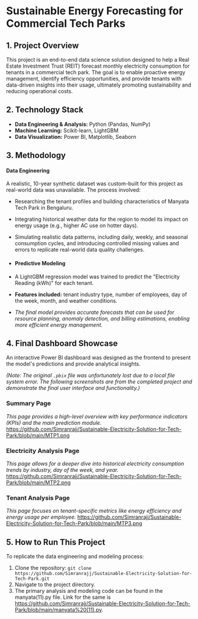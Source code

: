 # Sustainable Energy Forecasting for Commercial Tech Parks

## 1. Project Overview

This project is an end-to-end data science solution designed to help a Real Estate Investment Trust (REIT) forecast monthly electricity consumption for tenants in a commercial tech park. The goal is to enable proactive energy management, identify efficiency opportunities, and provide tenants with data-driven insights into their usage, ultimately promoting sustainability and reducing operational costs.

## 2. Technology Stack

* **Data Engineering & Analysis:** Python (Pandas, NumPy)
* **Machine Learning:** Scikit-learn, LightGBM
* **Data Visualization:** Power BI, Matplotlib, Seaborn

## 3. Methodology

#### Data Engineering
A realistic, 10-year synthetic dataset was custom-built for this project as real-world data was unavailable. The process involved:
* Researching the tenant profiles and building characteristics of Manyata Tech Park in Bengaluru.
* Integrating historical weather data for the region to model its impact on energy usage (e.g., higher AC use on hotter days).
* Simulating realistic data patterns, including daily, weekly, and seasonal consumption cycles, and introducing controlled missing values and errors to replicate real-world data quality challenges.
  
* #### Predictive Modeling
* A LightGBM regression model was trained to predict the "Electricity Reading (kWh)" for each tenant.
* **Features included:** tenant industry type, number of employees, day of the week, month, and weather conditions.
* *The final model provides accurate forecasts that can be used for resource planning, anomaly detection, and billing estimations, enabling more efficient energy management.*

## 4. Final Dashboard Showcase

An interactive Power BI dashboard was designed as the frontend to present the model's predictions and provide analytical insights.

*(Note: The original `.pbix` file was unfortunately lost due to a local file system error. The following screenshots are from the completed project and demonstrate the final user interface and functionality.)*

### Summary Page
*This page provides a high-level overview with key performance indicators (KPIs) and the main prediction module.*
https://github.com/Simranrajj/Sustainable-Electricity-Solution-for-Tech-Park/blob/main/MTP1.png

### Electricity Analysis Page
*This page allows for a deeper dive into historical electricity consumption trends by industry, day of the week, and year.*
https://github.com/Simranrajj/Sustainable-Electricity-Solution-for-Tech-Park/blob/main/MTP2.png

### Tenant Analysis Page
*This page focuses on tenant-specific metrics like energy efficiency and energy usage per employee.*
https://github.com/Simranrajj/Sustainable-Electricity-Solution-for-Tech-Park/blob/main/MTP3.png


## 5. How to Run This Project

To replicate the data engineering and modeling process:
1. Clone the repository: `git clone https://github.com/Simranrajj/Sustainable-Electricity-Solution-for-Tech-Park.git`
2. Navigate to the project directory.
3. The primary analysis and modeling code can be found in the manyata(11).py file. Link for the same is https://github.com/Simranrajj/Sustainable-Electricity-Solution-for-Tech-Park/blob/main/manyata%20(11).py.
